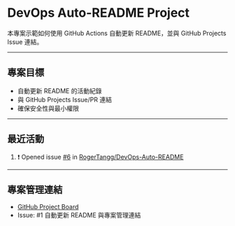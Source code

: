 # DevOps Auto-README Project

本專案示範如何使用 GitHub Actions 自動更新 README，並與 GitHub Projects Issue 連結。

---

## 專案目標
- 自動更新 README 的活動紀錄
- 與 GitHub Projects Issue/PR 連結
- 確保安全性與最小權限

---

## 最近活動
<!--START_SECTION:activity-->
1. ❗ Opened issue [#6](https://github.com/RogerTangg/DevOps-Auto-README/issues/6) in [RogerTangg/DevOps-Auto-README](https://github.com/RogerTangg/DevOps-Auto-README)
<!--END_SECTION:activity-->

---

## 專案管理連結
- [GitHub Project Board](https://github.com/users/RogerTangg/projects/6/views/1)
- Issue: #1 自動更新 README 與專案管理連結
